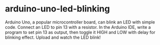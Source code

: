 # arduino-uno-led-blinking
Arduino Uno, a popular microcontroller board, can blink an LED with simple code. Connect an LED to pin 13 with a resistor. In the Arduino IDE, write a program to set pin 13 as output, then toggle it HIGH and LOW with delay for blinking effect. Upload and watch the LED blink!
